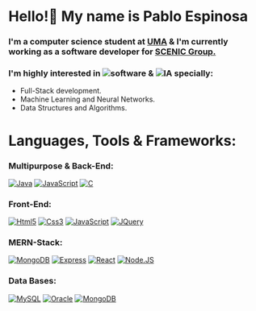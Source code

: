 # Hello!👋  My name is Pablo Espinosa 
### I'm a computer science student at [UMA](https://www.uma.es/) & I'm currently working as a software developer for [SCENIC Group.](https://www.scenic.uma.es/) 

### I'm highly interested in ![software](https://img.shields.io/badge/-SOFTWARE%20ENGINEERING-brightgreen) & ![IA](https://img.shields.io/badge/-ARTIFICIAL%20INTELLIGENCE-blue) specially:
  - Full-Stack development.
  - Machine Learning and Neural Networks.
  - Data Structures and Algorithms.

# Languages, Tools & Frameworks:
### Multipurpose & Back-End:

[![Java](https://img.shields.io/badge/Java-007396?style=for-the-badge&logo=java&logoColor=white&labelColor=101010)]()
[![JavaScript](https://img.shields.io/badge/JavaScript-F7DF1E?style=for-the-badge&logo=javascript&logoColor=white&labelColor=101010)]()
[![C](https://img.shields.io/badge/C_/_C++-A8B9CC?style=for-the-badge&logo=C&logoColor=white&labelColor=101010)]()


### Front-End:

[![Html5](https://img.shields.io/badge/Html5-E34F26?style=for-the-badge&logo=html5&logoColor=white&labelColor=101010)]()
[![Css3](https://img.shields.io/badge/Css3-1572B6?style=for-the-badge&logo=css3&logoColor=white&labelColor=101010)]()
[![JavaScript](https://img.shields.io/badge/JavaScript-F7DF1E?style=for-the-badge&logo=javascript&logoColor=white&labelColor=101010)]()
[![JQuery](https://img.shields.io/badge/JQuery-yellow?style=for-the-badge&logo=jquery&logoColor=white&labelColor=101010)]()

### MERN-Stack:

[![MongoDB](https://img.shields.io/badge/MongoDB-47A248?style=for-the-badge&logo=mongodb&logoColor=white&labelColor=101010)]()
[![Express](https://img.shields.io/badge/Express-007396?style=for-the-badge&logo=express&logoColor=white&labelColor=101010)]()
[![React](https://img.shields.io/badge/React.js-blue?style=for-the-badge&logo=html5&logoColor=white&labelColor=101010)]()
[![Node.JS](https://img.shields.io/badge/Node.JS-339933?style=for-the-badge&logo=node.js&logoColor=white&labelColor=101010)]()

### Data Bases:
[![MySQL](https://img.shields.io/badge/MySQL-4479A1?style=for-the-badge&logo=mysql&logoColor=white&labelColor=101010)]()
[![Oracle](https://img.shields.io/badge/Oracle-A8B9CC?style=for-the-badge&logo=oracle&logoColor=white&labelColor=101010)]()
[![MongoDB](https://img.shields.io/badge/MongoDB-47A248?style=for-the-badge&logo=mongodb&logoColor=white&labelColor=101010)]()

